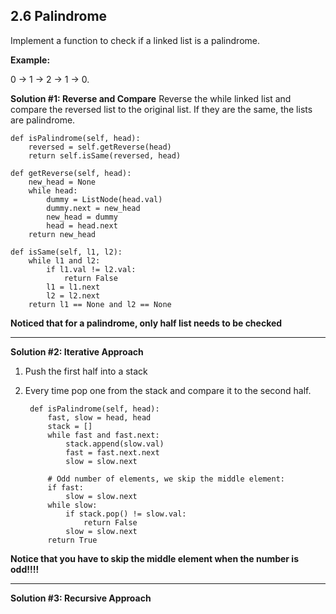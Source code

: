 ## 2.6 Palindrome

Implement a function to check if a linked list is a palindrome.

**Example:**

0 -> 1 -> 2 -> 1 -> 0.

**Solution #1: Reverse and Compare**
Reverse the while linked list and compare the reversed list to the original list. If they are the same, the lists are palindrome.

    def isPalindrome(self, head):
        reversed = self.getReverse(head)
        return self.isSame(reversed, head)
      
    def getReverse(self, head):
        new_head = None
        while head:
            dummy = ListNode(head.val)
            dummy.next = new_head
            new_head = dummy
            head = head.next
        return new_head
    
    def isSame(self, l1, l2):
        while l1 and l2:
            if l1.val != l2.val:
                return False
            l1 = l1.next
            l2 = l2.next
        return l1 == None and l2 == None
        
**Noticed that for a palindrome, only half list needs to be checked**

---

**Solution #2: Iterative Approach**

1. Push the first half into a stack
2. Every time pop one from the stack and compare it to the second half.

        def isPalindrome(self, head):
            fast, slow = head, head
            stack = []
            while fast and fast.next:
                stack.append(slow.val)
                fast = fast.next.next
                slow = slow.next
            
            # Odd number of elements, we skip the middle element:
            if fast:
                slow = slow.next
            while slow:
                if stack.pop() != slow.val:
                    return False
                slow = slow.next
            return True
**Notice that you have to skip the middle element when the number is odd!!!!**

---

**Solution #3: Recursive Approach**


            


        
    
        
        
      